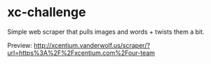 # xc-challenge

Simple web scraper that pulls images and words + twists them a bit.

Preview:  http://xcentium.vanderwolf.us/scraper/?url=https%3A%2F%2Fxcentium.com%2Four-team
